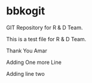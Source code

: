 bbkogit
=======

GIT Repository for R &amp; D Team.

This is a test file for R & D Team.

Thank You
Amar

Adding One more Line

Adding line two 